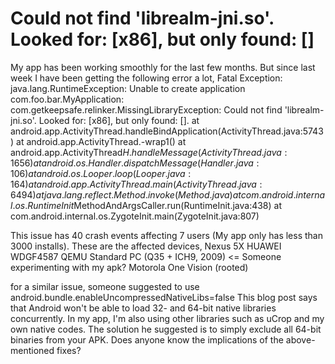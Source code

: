 
# Could not find 'librealm-jni.so'. Looked for: [x86], but only found: []

My app has been working smoothly for the last few months. But since last week I have been getting the following error a lot,
Fatal Exception: java.lang.RuntimeException: Unable to create application com.foo.bar.MyApplication: com.getkeepsafe.relinker.MissingLibraryException: Could not find 'librealm-jni.so'. Looked for: [x86], but only found: [].
       at android.app.ActivityThread.handleBindApplication(ActivityThread.java:5743)
       at android.app.ActivityThread.-wrap1()
       at android.app.ActivityThread$H.handleMessage(ActivityThread.java:1656)
       at android.os.Handler.dispatchMessage(Handler.java:106)
       at android.os.Looper.loop(Looper.java:164)
       at android.app.ActivityThread.main(ActivityThread.java:6494)
       at java.lang.reflect.Method.invoke(Method.java)
       at com.android.internal.os.RuntimeInit$MethodAndArgsCaller.run(RuntimeInit.java:438)
       at com.android.internal.os.ZygoteInit.main(ZygoteInit.java:807)

This issue has 40 crash events affecting 7 users (My app only has less than 3000 installs).
These are the affected devices,
Nexus 5X
HUAWEI WDGF4587
QEMU Standard PC (Q35 + ICH9, 2009) <= Someone experimenting with my apk?
Motorola One Vision (rooted)

for a similar issue,
someone suggested to use android.bundle.enableUncompressedNativeLibs=false
This blog post says that Android won't be able to load 32- and 64-bit native libraries concurrently. In my app, I'm also using other libraries such as uCrop and my own native codes. The solution he suggested is to simply exclude all 64-bit binaries from your APK.
Does anyone know the implications of the above-mentioned fixes?

        